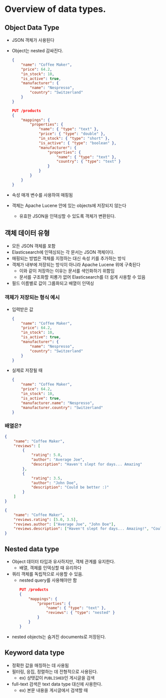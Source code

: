 # Overview of data types.

## Object Data Type

-   JSON 객체가 사용된다
-   Object는 nested 감싸진다.

    ```json
    {
        "name": "Coffee Maker",
        "price": 64.2,
        "in_stock": 10,
        "is_active": true,
        "manufacturer": {
            "name": "Nespresso",
            "country": "Switzerland"
        }
    }
    ```

    ```json
    PUT /products
    {
        "mappings": {
            "properties": {
                "name": { "type": "text" },
                "price": { "type": "double" },
                "in_stock": { "type": "short" },
                "is_active": { "type": "boolean" },
                "manufacturer": {
                    "properties": {
                        "name": { "type": "text" },
                        "country": { "type": "text" }
                    }
                }
            }
        }
    }
    ```

-   속성 매개 변수를 사용하여 매핑됨
-   객체는 Apache Lucene 안에 있는 objects에 저장되지 않는다
    -   유효한 JSON을 인덱싱할 수 있도록 객체가 변환된다.

## 객체 데이터 유형

-   모든 JSON 객체를 포함
-   Elasticsearch에 인덱싱되는 각 문서는 JSON 객체이다.
-   매핑되는 방법은 객체를 지정하는 대신 속성 키를 추가하는 방식
-   객체가 내부에 저장되는 방식이 아니라 Apache Lucene 위에 구축된다
    -   이와 같이 저장하는 이유는 문서를 색인화하기 위함임
    -   문서를 구조화할 피룡가 없어 Elasticsearch를 더 쉽게 사용할 수 있음
-   필드 이름별로 값이 그룹화되고 배열이 인덱싱

### 객체가 저장되는 형식 예시

-   입력받은 값
    ```json
    {
        "name": "Coffee Maker",
        "price": 64.2,
        "in_stock": 10,
        "is_active": true,
        "manufacturer": {
            "name": "Nespresso",
            "country": "Switzerland"
        }
    }
    ```
-   실제로 저장될 때
    ```json
    {
        "name": "Coffee Maker",
        "price": 64.2,
        "in_stock": 10,
        "is_active": true,
        "manufacturer.name": "Nespresso",
        "manufacturer.country": "Switzerland"
    }
    ```

### 배열은?

```json
{
    "name": "Coffee Maker",
    "reviews": [
        {
            "rating": 5.0,
            "author": "Average Joe",
            "description": "Haven't slept for days... Amazing"
        },
        {
            "rating": 3.5,
            "author": "John Doe",
            "description": "Could be better :)"
        }
    ]
}
```

```json
{
    "name": "Coffee Maker",
    "reviews.rating": [5.0, 3.5],
    "reviews.author": ["Average Joe", "John Doe"],
    "reviews.description": ["Haven't slept for days... Amazing!", "Could be better :)"]
}
```

## Nested data type

-   Object 데이터 타입과 유사하지만, 객체 관계를 유지한다.
    -   배열, 객체를 인덱싱할 때 유리하다
-   쿼리 객체를 독립적으로 사용할 수 있음.
    -   nested query를 사용해야만 함
        ```json
        PUT /products
        {
            "mappings": {
                "properties": {
                    "name": { "type": "text" },
                    "reviews": { "type": "nested" }
                }
            }
        }
        ```
-   nested objects는 숨겨진 documents로 저장된다.

## Keyword data type

-   정확한 값을 매칭하는 데 사용됨
-   필터링, 응집, 정렬하는 데 전형적으로 사용된다.
    -   ex) 상탯값이 `PUBLISHED`인 게시글을 검색
-   full-text 검색은 text data type 대신에 사용한다.
    -   ex) 본문 내용을 게시글에서 검색할 때
